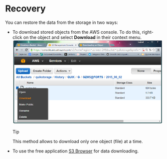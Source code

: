 # Recovery

You can restore the data from the storage in two ways:

- To download stored objects from the AWS console. To do this, right\-click on the object and select **Download** in their context menu.![Aws3 download](../images/Aws3_download.png)

  > [!TIP]
  > This method allows to download only one object (file) at a time.
- To use the free application [S3 Browser](https://s3browser.com/) for data downloading.

